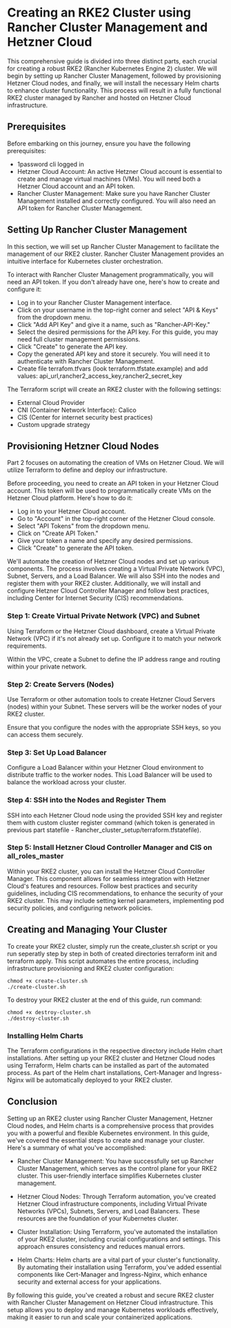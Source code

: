 # Creating an RKE2 Cluster using Rancher Cluster Management and Hetzner Cloud

This comprehensive guide is divided into three distinct parts, each crucial for creating a robust RKE2 (Rancher Kubernetes Engine 2) cluster. We will begin by setting up Rancher Cluster Management, followed by provisioning Hetzner Cloud nodes, and finally, we will install the necessary Helm charts to enhance cluster functionality. 
This process will result in a fully functional RKE2 cluster managed by Rancher and hosted on Hetzner Cloud infrastructure.



## Prerequisites

Before embarking on this journey, ensure you have the following prerequisites:

- 1password cli logged in
- Hetzner Cloud Account: An active Hetzner Cloud account is essential to create and manage virtual machines (VMs). You will need both a Hetzner Cloud account and an API token.
- Rancher Cluster Management: Make sure you have Rancher Cluster Management installed and correctly configured. You will also need an API token for Rancher Cluster Management.


## Setting Up Rancher Cluster Management
In this section, we will set up Rancher Cluster Management to facilitate the management of our RKE2 cluster. Rancher Cluster Management provides an intuitive interface for Kubernetes cluster orchestration.

To interact with Rancher Cluster Management programmatically, you will need an API token. If you don't already have one, here's how to create and configure it:

- Log in to your Rancher Cluster Management interface.
- Click on your username in the top-right corner and select "API & Keys" from the dropdown menu.
- Click "Add API Key" and give it a name, such as "Rancher-API-Key."
- Select the desired permissions for the API key. For this guide, you may need full cluster management permissions.
- Click "Create" to generate the API key.
- Copy the generated API key and store it securely. You will need it to authenticate with Rancher Cluster Management.
- Create file terrafom.tfvars (look terraform.tfstate.example) and add values: api_url,rancher2_access_key,rancher2_secret_key

The Terraform script will create an RKE2 cluster with the following settings:

- External Cloud Provider
- CNI (Container Network Interface): Calico
- CIS (Center for internet security best practices)
- Custom upgrade strategy

## Provisioning Hetzner Cloud Nodes

Part 2 focuses on automating the creation of VMs on Hetzner Cloud. We will utilize Terraform to define and deploy our infrastructure.

Before proceeding, you need to create an API token in your Hetzner Cloud account. This token will be used to programmatically create VMs on the Hetzner Cloud platform. Here's how to do it:

- Log in to your Hetzner Cloud account.
- Go to "Account" in the top-right corner of the Hetzner Cloud console.
- Select "API Tokens" from the dropdown menu.
- Click on "Create API Token."
- Give your token a name and specify any desired permissions.
- Click "Create" to generate the API token.

We'll automate the creation of Hetzner Cloud nodes and set up various components. The process involves creating a Virtual Private Network (VPC), Subnet, Servers, and a Load Balancer. We will also SSH into the nodes and register them with your RKE2 cluster. Additionally, we will install and configure Hetzner Cloud Controller Manager and follow best practices, including Center for Internet Security (CIS) recommendations.

### Step 1: Create Virtual Private Network (VPC) and Subnet
Using Terraform or the Hetzner Cloud dashboard, create a Virtual Private Network (VPC) if it's not already set up. Configure it to match your network requirements.

Within the VPC, create a Subnet to define the IP address range and routing within your private network.

### Step 2: Create Servers (Nodes)
Use Terraform or other automation tools to create Hetzner Cloud Servers (nodes) within your Subnet. These servers will be the worker nodes of your RKE2 cluster.

Ensure that you configure the nodes with the appropriate SSH keys, so you can access them securely.

### Step 3: Set Up Load Balancer
Configure a Load Balancer within your Hetzner Cloud environment to distribute traffic to the worker nodes. This Load Balancer will be used to balance the workload across your cluster.

### Step 4: SSH into the Nodes and Register Them
SSH into each Hetzner Cloud node using the provided SSH key and register them with custom cluster register command (which token is generated in previous part statefile - Rancher_cluster_setup/terraform.tfstatefile).

### Step 5: Install Hetzner Cloud Controller Manager and CIS on all_roles_master
Within your RKE2 cluster, you can install the Hetzner Cloud Controller Manager. This component allows for seamless integration with Hetzner Cloud's features and resources.
Follow best practices and security guidelines, including CIS recommendations, to enhance the security of your RKE2 cluster. This may include setting kernel parameters, implementing pod security policies, and configuring network policies.

## Creating and Managing Your Cluster

To create your RKE2 cluster, simply run the create_cluster.sh script or you run seperatly step by step in both of created directories terraform init and terraform apply. This script automates the entire process, including infrastructure provisioning and RKE2 cluster configuration:

   ```shell
   chmod +x create-cluster.sh
   ./create-cluster.sh
   ```

To destroy your RKE2 cluster at the end of this guide, run command: 

   ```shell
   chmod +x destroy-cluster.sh
   ./destroy-cluster.sh
   ```

### Installing Helm Charts

The Terraform configurations in the respective directory include Helm chart installations. After setting up your RKE2 cluster and Hetzner Cloud nodes using Terraform, Helm charts can be installed as part of the automated process.
As part of the Helm chart installations, Cert-Manager and Ingress-Nginx will be automatically deployed to your RKE2 cluster.

## Conclusion
Setting up an RKE2 cluster using Rancher Cluster Management, Hetzner Cloud nodes, and Helm charts is a comprehensive process that provides you with a powerful and flexible Kubernetes environment. In this guide, we've covered the essential steps to create and manage your cluster. Here's a summary of what you've accomplished:

- Rancher Cluster Management: You have successfully set up Rancher Cluster Management, which serves as the control plane for your RKE2 cluster. This user-friendly interface simplifies Kubernetes cluster management.

- Hetzner Cloud Nodes: Through Terraform automation, you've created Hetzner Cloud infrastructure components, including Virtual Private Networks (VPCs), Subnets, Servers, and Load Balancers. These resources are the foundation of your Kubernetes cluster.

- Cluster Installation: Using Terraform, you've automated the installation of your RKE2 cluster, including crucial configurations and settings. This approach ensures consistency and reduces manual errors.

- Helm Charts: Helm charts are a vital part of your cluster's functionality. By automating their installation using Terraform, you've added essential components like Cert-Manager and Ingress-Nginx, which enhance security and external access for your applications.

By following this guide, you've created a robust and secure RKE2 cluster with Rancher Cluster Management on Hetzner Cloud infrastructure. This setup allows you to deploy and manage Kubernetes workloads effectively, making it easier to run and scale your containerized applications.
